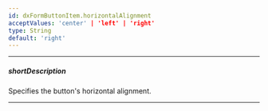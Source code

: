 ```yaml
---
id: dxFormButtonItem.horizontalAlignment
acceptValues: 'center' | 'left' | 'right'
type: String
default: 'right'
---
```

---
##### shortDescription
Specifies the button's horizontal alignment.

---
<!-- Description goes here -->